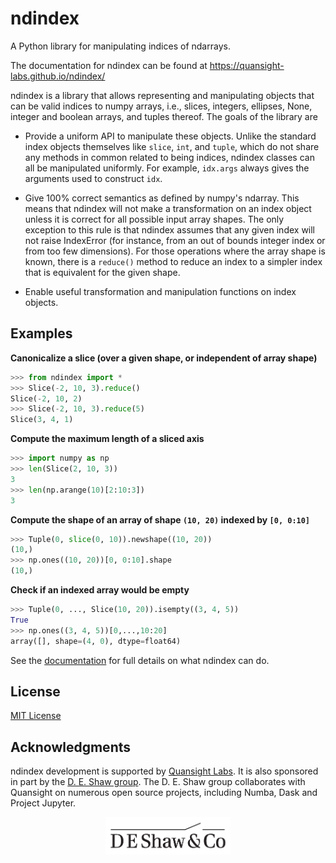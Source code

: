 # ndindex

A Python library for manipulating indices of ndarrays.

The documentation for ndindex can be found at https://quansight-labs.github.io/ndindex/

ndindex is a library that allows representing and manipulating objects that
can be valid indices to numpy arrays, i.e., slices, integers, ellipses,
None, integer and boolean arrays, and tuples thereof. The goals of the library
are

- Provide a uniform API to manipulate these objects. Unlike the standard index
  objects themselves like `slice`, `int`, and `tuple`, which do not share any
  methods in common related to being indices, ndindex classes can all be
  manipulated uniformly. For example, `idx.args` always gives the arguments
  used to construct `idx`.

- Give 100% correct semantics as defined by numpy's ndarray. This means that
  ndindex will not make a transformation on an index object unless it is
  correct for all possible input array shapes. The only exception to this rule
  is that ndindex assumes that any given index will not raise IndexError (for
  instance, from an out of bounds integer index or from too few dimensions).
  For those operations where the array shape is known, there is a `reduce()`
  method to reduce an index to a simpler index that is equivalent for the
  given shape.

- Enable useful transformation and manipulation functions on index objects.

## Examples

**Canonicalize a slice (over a given shape, or independent of array shape)**


```py
>>> from ndindex import *
>>> Slice(-2, 10, 3).reduce()
Slice(-2, 10, 2)
>>> Slice(-2, 10, 3).reduce(5)
Slice(3, 4, 1)
```

**Compute the maximum length of a sliced axis**


```py
>>> import numpy as np
>>> len(Slice(2, 10, 3))
3
>>> len(np.arange(10)[2:10:3])
3
```

**Compute the shape of an array of shape `(10, 20)` indexed by `[0, 0:10]`**

```py
>>> Tuple(0, slice(0, 10)).newshape((10, 20))
(10,)
>>> np.ones((10, 20))[0, 0:10].shape
(10,)
```

**Check if an indexed array would be empty**

```py
>>> Tuple(0, ..., Slice(10, 20)).isempty((3, 4, 5))
True
>>> np.ones((3, 4, 5))[0,...,10:20]
array([], shape=(4, 0), dtype=float64)
```

See the [documentation](https://quansight-labs.github.io/ndindex/) for full details
on what ndindex can do.

## License

[MIT License](LICENSE)

## Acknowledgments

ndindex development is supported by [Quansight
Labs](https://labs.quansight.org/). It is also sponsored in part by the [D. E.
Shaw group](https://www.deshaw.com/). The D. E. Shaw group collaborates with
Quansight on numerous open source projects, including Numba, Dask and Project
Jupyter.

<div style="text-align:center"><a href="https://www.deshaw.com"><img src="/docs/imgs/deshaw_logo.png" alt="https://www.deshaw.com"
width="200"></a></div>

